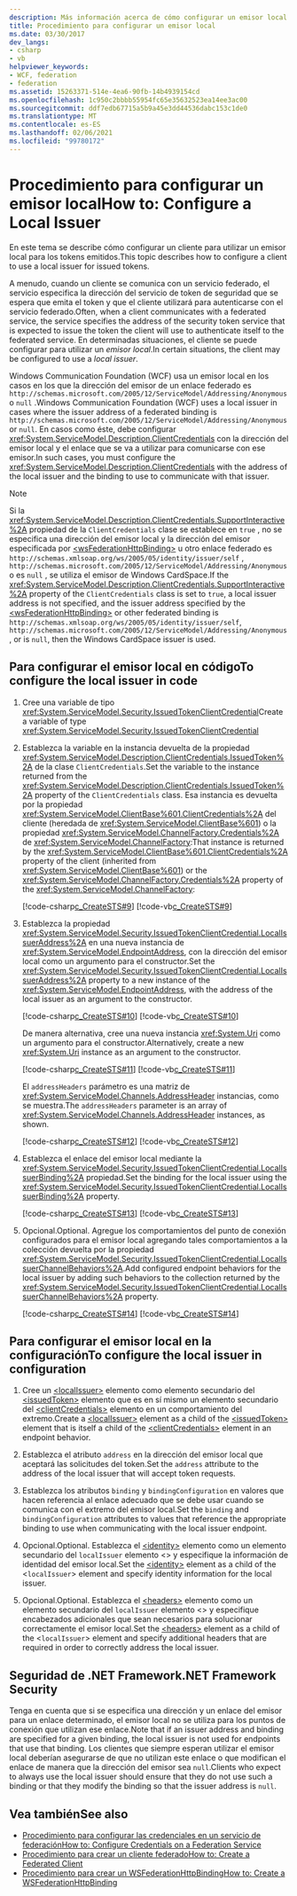 ```yaml
---
description: Más información acerca de cómo configurar un emisor local
title: Procedimiento para configurar un emisor local
ms.date: 03/30/2017
dev_langs:
- csharp
- vb
helpviewer_keywords:
- WCF, federation
- federation
ms.assetid: 15263371-514e-4ea6-90fb-14b4939154cd
ms.openlocfilehash: 1c950c2bbbb55954fc65e35632523ea14ee3ac00
ms.sourcegitcommit: ddf7edb67715a5b9a45e3dd44536dabc153c1de0
ms.translationtype: MT
ms.contentlocale: es-ES
ms.lasthandoff: 02/06/2021
ms.locfileid: "99780172"
---
```

# <a name="how-to-configure-a-local-issuer"></a><span data-ttu-id="65ad0-103">Procedimiento para configurar un emisor local</span><span class="sxs-lookup"><span data-stu-id="65ad0-103">How to: Configure a Local Issuer</span></span>

<span data-ttu-id="65ad0-104">En este tema se describe cómo configurar un cliente para utilizar un emisor local para los tokens emitidos.</span><span class="sxs-lookup"><span data-stu-id="65ad0-104">This topic describes how to configure a client to use a local issuer for issued tokens.</span></span>

<span data-ttu-id="65ad0-105">A menudo, cuando un cliente se comunica con un servicio federado, el servicio especifica la dirección del servicio de token de seguridad que se espera que emita el token y que el cliente utilizará para autenticarse con el servicio federado.</span><span class="sxs-lookup"><span data-stu-id="65ad0-105">Often, when a client communicates with a federated service, the service specifies the address of the security token service that is expected to issue the token the client will use to authenticate itself to the federated service.</span></span> <span data-ttu-id="65ad0-106">En determinadas situaciones, el cliente se puede configurar para utilizar un *emisor local*.</span><span class="sxs-lookup"><span data-stu-id="65ad0-106">In certain situations, the client may be configured to use a *local issuer*.</span></span>

<span data-ttu-id="65ad0-107">Windows Communication Foundation (WCF) usa un emisor local en los casos en los que la dirección del emisor de un enlace federado es `http://schemas.microsoft.com/2005/12/ServiceModel/Addressing/Anonymous` o `null` .</span><span class="sxs-lookup"><span data-stu-id="65ad0-107">Windows Communication Foundation (WCF) uses a local issuer in cases where the issuer address of a federated binding is `http://schemas.microsoft.com/2005/12/ServiceModel/Addressing/Anonymous` or `null`.</span></span> <span data-ttu-id="65ad0-108">En casos como éste, debe configurar <xref:System.ServiceModel.Description.ClientCredentials> con la dirección del emisor local y el enlace que se va a utilizar para comunicarse con ese emisor.</span><span class="sxs-lookup"><span data-stu-id="65ad0-108">In such cases, you must configure the <xref:System.ServiceModel.Description.ClientCredentials> with the address of the local issuer and the binding to use to communicate with that issuer.</span></span>

> [!NOTE]
> <span data-ttu-id="65ad0-109">Si la <xref:System.ServiceModel.Description.ClientCredentials.SupportInteractive%2A> propiedad de la `ClientCredentials` clase se establece en `true` , no se especifica una dirección del emisor local y la dirección del emisor especificada por [\<wsFederationHttpBinding>](../../configure-apps/file-schema/wcf/wsfederationhttpbinding.md) u otro enlace federado es `http://schemas.xmlsoap.org/ws/2005/05/identity/issuer/self` , `http://schemas.microsoft.com/2005/12/ServiceModel/Addressing/Anonymous` o es `null` , se utiliza el emisor de Windows CardSpace.</span><span class="sxs-lookup"><span data-stu-id="65ad0-109">If the <xref:System.ServiceModel.Description.ClientCredentials.SupportInteractive%2A> property of the `ClientCredentials` class is set to `true`, a local issuer address is not specified, and the issuer address specified by the [\<wsFederationHttpBinding>](../../configure-apps/file-schema/wcf/wsfederationhttpbinding.md) or other federated binding is `http://schemas.xmlsoap.org/ws/2005/05/identity/issuer/self`, `http://schemas.microsoft.com/2005/12/ServiceModel/Addressing/Anonymous`, or is `null`, then the Windows CardSpace issuer is used.</span></span>

## <a name="to-configure-the-local-issuer-in-code"></a><span data-ttu-id="65ad0-110">Para configurar el emisor local en código</span><span class="sxs-lookup"><span data-stu-id="65ad0-110">To configure the local issuer in code</span></span>

1. <span data-ttu-id="65ad0-111">Cree una variable de tipo <xref:System.ServiceModel.Security.IssuedTokenClientCredential></span><span class="sxs-lookup"><span data-stu-id="65ad0-111">Create a variable of type <xref:System.ServiceModel.Security.IssuedTokenClientCredential></span></span>

2. <span data-ttu-id="65ad0-112">Establezca la variable en la instancia devuelta de la propiedad <xref:System.ServiceModel.Description.ClientCredentials.IssuedToken%2A> de la clase `ClientCredentials`.</span><span class="sxs-lookup"><span data-stu-id="65ad0-112">Set the variable to the instance returned from the <xref:System.ServiceModel.Description.ClientCredentials.IssuedToken%2A> property of the `ClientCredentials` class.</span></span> <span data-ttu-id="65ad0-113">Esa instancia es devuelta por la propiedad <xref:System.ServiceModel.ClientBase%601.ClientCredentials%2A> del cliente (heredada de <xref:System.ServiceModel.ClientBase%601>) o la propiedad <xref:System.ServiceModel.ChannelFactory.Credentials%2A> de <xref:System.ServiceModel.ChannelFactory>:</span><span class="sxs-lookup"><span data-stu-id="65ad0-113">That instance is returned by the <xref:System.ServiceModel.ClientBase%601.ClientCredentials%2A> property of the client (inherited from <xref:System.ServiceModel.ClientBase%601>) or the <xref:System.ServiceModel.ChannelFactory.Credentials%2A> property of the <xref:System.ServiceModel.ChannelFactory>:</span></span>

     [!code-csharp[c_CreateSTS#9](../../../../samples/snippets/csharp/VS_Snippets_CFX/c_creatests/cs/source.cs#9)]
     [!code-vb[c_CreateSTS#9](../../../../samples/snippets/visualbasic/VS_Snippets_CFX/c_creatests/vb/source.vb#9)]

3. <span data-ttu-id="65ad0-114">Establezca la propiedad <xref:System.ServiceModel.Security.IssuedTokenClientCredential.LocalIssuerAddress%2A> en una nueva instancia de <xref:System.ServiceModel.EndpointAddress>, con la dirección del emisor local como un argumento para el constructor.</span><span class="sxs-lookup"><span data-stu-id="65ad0-114">Set the <xref:System.ServiceModel.Security.IssuedTokenClientCredential.LocalIssuerAddress%2A> property to a new instance of the <xref:System.ServiceModel.EndpointAddress>, with the address of the local issuer as an argument to the constructor.</span></span>

     [!code-csharp[c_CreateSTS#10](../../../../samples/snippets/csharp/VS_Snippets_CFX/c_creatests/cs/source.cs#10)]
     [!code-vb[c_CreateSTS#10](../../../../samples/snippets/visualbasic/VS_Snippets_CFX/c_creatests/vb/source.vb#10)]

     <span data-ttu-id="65ad0-115">De manera alternativa, cree una nueva instancia <xref:System.Uri> como un argumento para el constructor.</span><span class="sxs-lookup"><span data-stu-id="65ad0-115">Alternatively, create a new <xref:System.Uri> instance as an argument to the constructor.</span></span>

     [!code-csharp[c_CreateSTS#11](../../../../samples/snippets/csharp/VS_Snippets_CFX/c_creatests/cs/source.cs#11)]
     [!code-vb[c_CreateSTS#11](../../../../samples/snippets/visualbasic/VS_Snippets_CFX/c_creatests/vb/source.vb#11)]

     <span data-ttu-id="65ad0-116">El `addressHeaders` parámetro es una matriz de <xref:System.ServiceModel.Channels.AddressHeader> instancias, como se muestra.</span><span class="sxs-lookup"><span data-stu-id="65ad0-116">The `addressHeaders` parameter is an array of <xref:System.ServiceModel.Channels.AddressHeader> instances, as shown.</span></span>

     [!code-csharp[c_CreateSTS#12](../../../../samples/snippets/csharp/VS_Snippets_CFX/c_creatests/cs/source.cs#12)]
     [!code-vb[c_CreateSTS#12](../../../../samples/snippets/visualbasic/VS_Snippets_CFX/c_creatests/vb/source.vb#12)]

4. <span data-ttu-id="65ad0-117">Establezca el enlace del emisor local mediante la <xref:System.ServiceModel.Security.IssuedTokenClientCredential.LocalIssuerBinding%2A> propiedad.</span><span class="sxs-lookup"><span data-stu-id="65ad0-117">Set the binding for the local issuer using the <xref:System.ServiceModel.Security.IssuedTokenClientCredential.LocalIssuerBinding%2A> property.</span></span>

     [!code-csharp[c_CreateSTS#13](../../../../samples/snippets/csharp/VS_Snippets_CFX/c_creatests/cs/source.cs#13)]
     [!code-vb[c_CreateSTS#13](../../../../samples/snippets/visualbasic/VS_Snippets_CFX/c_creatests/vb/source.vb#13)]

5. <span data-ttu-id="65ad0-118">Opcional.</span><span class="sxs-lookup"><span data-stu-id="65ad0-118">Optional.</span></span> <span data-ttu-id="65ad0-119">Agregue los comportamientos del punto de conexión configurados para el emisor local agregando tales comportamientos a la colección devuelta por la propiedad <xref:System.ServiceModel.Security.IssuedTokenClientCredential.LocalIssuerChannelBehaviors%2A>.</span><span class="sxs-lookup"><span data-stu-id="65ad0-119">Add configured endpoint behaviors for the local issuer by adding such behaviors to the collection returned by the <xref:System.ServiceModel.Security.IssuedTokenClientCredential.LocalIssuerChannelBehaviors%2A> property.</span></span>

     [!code-csharp[c_CreateSTS#14](../../../../samples/snippets/csharp/VS_Snippets_CFX/c_creatests/cs/source.cs#14)]
     [!code-vb[c_CreateSTS#14](../../../../samples/snippets/visualbasic/VS_Snippets_CFX/c_creatests/vb/source.vb#14)]

## <a name="to-configure-the-local-issuer-in-configuration"></a><span data-ttu-id="65ad0-120">Para configurar el emisor local en la configuración</span><span class="sxs-lookup"><span data-stu-id="65ad0-120">To configure the local issuer in configuration</span></span>

1. <span data-ttu-id="65ad0-121">Cree un [\<localIssuer>](../../configure-apps/file-schema/wcf/localissuer.md) elemento como elemento secundario del [\<issuedToken>](../../configure-apps/file-schema/wcf/issuedtoken.md) elemento que es en sí mismo un elemento secundario del [\<clientCredentials>](../../configure-apps/file-schema/wcf/clientcredentials.md) elemento en un comportamiento del extremo.</span><span class="sxs-lookup"><span data-stu-id="65ad0-121">Create a [\<localIssuer>](../../configure-apps/file-schema/wcf/localissuer.md) element as a child of the [\<issuedToken>](../../configure-apps/file-schema/wcf/issuedtoken.md) element that is itself a child of the [\<clientCredentials>](../../configure-apps/file-schema/wcf/clientcredentials.md) element in an endpoint behavior.</span></span>

2. <span data-ttu-id="65ad0-122">Establezca el atributo `address` en la dirección del emisor local que aceptará las solicitudes del token.</span><span class="sxs-lookup"><span data-stu-id="65ad0-122">Set the `address` attribute to the address of the local issuer that will accept token requests.</span></span>

3. <span data-ttu-id="65ad0-123">Establezca los atributos `binding` y `bindingConfiguration` en valores que hacen referencia al enlace adecuado que se debe usar cuando se comunica con el extremo del emisor local.</span><span class="sxs-lookup"><span data-stu-id="65ad0-123">Set the `binding` and `bindingConfiguration` attributes to values that reference the appropriate binding to use when communicating with the local issuer endpoint.</span></span>

4. <span data-ttu-id="65ad0-124">Opcional.</span><span class="sxs-lookup"><span data-stu-id="65ad0-124">Optional.</span></span> <span data-ttu-id="65ad0-125">Establezca el [\<identity>](../../configure-apps/file-schema/wcf/identity.md) elemento como un elemento secundario del `localIssuer` elemento <> y especifique la información de identidad del emisor local.</span><span class="sxs-lookup"><span data-stu-id="65ad0-125">Set the [\<identity>](../../configure-apps/file-schema/wcf/identity.md) element as a child of the <`localIssuer`> element and specify identity information for the local issuer.</span></span>

5. <span data-ttu-id="65ad0-126">Opcional.</span><span class="sxs-lookup"><span data-stu-id="65ad0-126">Optional.</span></span> <span data-ttu-id="65ad0-127">Establezca el [\<headers>](../../configure-apps/file-schema/wcf/headers.md) elemento como un elemento secundario del `localIssuer` elemento <> y especifique encabezados adicionales que sean necesarios para solucionar correctamente el emisor local.</span><span class="sxs-lookup"><span data-stu-id="65ad0-127">Set the [\<headers>](../../configure-apps/file-schema/wcf/headers.md) element as a child of the <`localIssuer`> element and specify additional headers that are required in order to correctly address the local issuer.</span></span>

## <a name="net-framework-security"></a><span data-ttu-id="65ad0-128">Seguridad de .NET Framework</span><span class="sxs-lookup"><span data-stu-id="65ad0-128">.NET Framework Security</span></span>

<span data-ttu-id="65ad0-129">Tenga en cuenta que si se especifica una dirección y un enlace del emisor para un enlace determinado, el emisor local no se utiliza para los puntos de conexión que utilizan ese enlace.</span><span class="sxs-lookup"><span data-stu-id="65ad0-129">Note that if an issuer address and binding are specified for a given binding, the local issuer is not used for endpoints that use that binding.</span></span> <span data-ttu-id="65ad0-130">Los clientes que siempre esperan utilizar el emisor local deberían asegurarse de que no utilizan este enlace o que modifican el enlace de manera que la dirección del emisor sea `null`.</span><span class="sxs-lookup"><span data-stu-id="65ad0-130">Clients who expect to always use the local issuer should ensure that they do not use such a binding or that they modify the binding so that the issuer address is `null`.</span></span>

## <a name="see-also"></a><span data-ttu-id="65ad0-131">Vea también</span><span class="sxs-lookup"><span data-stu-id="65ad0-131">See also</span></span>

- [<span data-ttu-id="65ad0-132">Procedimiento para configurar las credenciales en un servicio de federación</span><span class="sxs-lookup"><span data-stu-id="65ad0-132">How to: Configure Credentials on a Federation Service</span></span>](how-to-configure-credentials-on-a-federation-service.md)
- [<span data-ttu-id="65ad0-133">Procedimiento para crear un cliente federado</span><span class="sxs-lookup"><span data-stu-id="65ad0-133">How to: Create a Federated Client</span></span>](how-to-create-a-federated-client.md)
- [<span data-ttu-id="65ad0-134">Procedimiento para crear un WSFederationHttpBinding</span><span class="sxs-lookup"><span data-stu-id="65ad0-134">How to: Create a WSFederationHttpBinding</span></span>](how-to-create-a-wsfederationhttpbinding.md)
